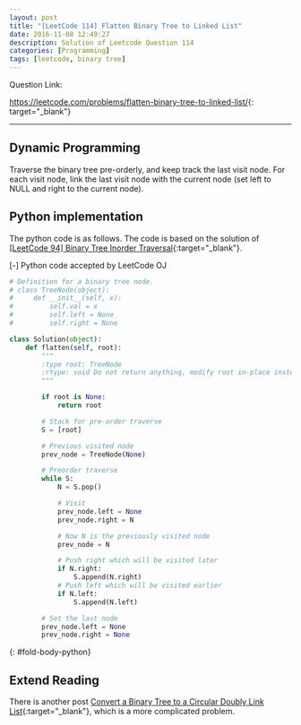 ```yaml
---
layout: post
title: "[LeetCode 114] Flatten Binary Tree to Linked List"
date: 2016-11-08 12:49:27
description: Solution of Leetcode Question 114
categories: [Programming]
tags: [leetcode, binary tree]
---
```


Question Link:

<https://leetcode.com/problems/flatten-binary-tree-to-linked-list/>{: target="_blank"}

---

## Dynamic Programming

Traverse the binary tree pre-orderly, and keep track the last visit node.
For each visit node, link the last visit node with the current node (set left to NULL and right to the current node).

## Python implementation

The python code is as follows. The code is based on the solution of
[[LeetCode 94] Binary Tree Inorder Traversal](/2014/04/04/leetcode94-Binary-Tree-Inorder-Traversal/){:target="_blank"}.

<div class="code-title">
<span class="code-fold" id="fold-btn-python" onclick="$use('fold-body-python', 'fold-btn-python')">[-]</span>
Python code accepted by LeetCode OJ
</div>

~~~ python
# Definition for a binary tree node.
# class TreeNode(object):
#     def __init__(self, x):
#         self.val = x
#         self.left = None
#         self.right = None

class Solution(object):
    def flatten(self, root):
        """
        :type root: TreeNode
        :rtype: void Do not return anything, modify root in-place instead.
        """

        if root is None:
            return root

        # Stack for pre-order traverse
        S = [root]

        # Previous visited node
        prev_node = TreeNode(None)

        # Preorder traverse
        while S:
            N = S.pop()

            # Visit
            prev_node.left = None
            prev_node.right = N

            # Now N is the previously visited node
            prev_node = N

            # Push right which will be visited later
            if N.right:
                S.append(N.right)
            # Push left which will be visited earlier
            if N.left:
                S.append(N.left)

        # Set the last node
        prev_node.left = None
        prev_node.right = None

~~~
{: #fold-body-python}

## Extend Reading

There is another post [Convert a Binary Tree to a Circular Doubly Link List](/2016/11/08/BST_to_CDLL/){:target="_blank"},
which is a more complicated problem.
